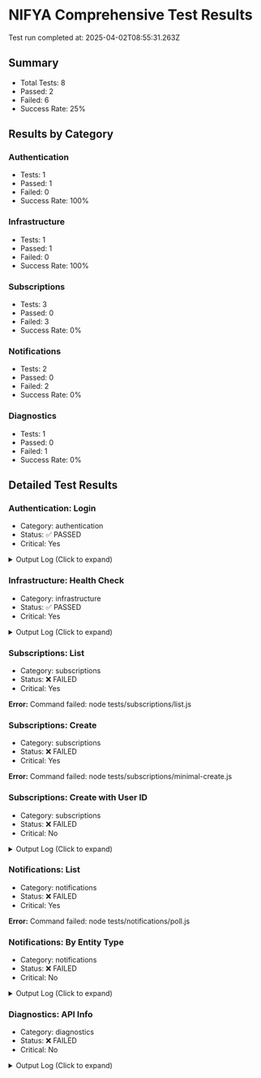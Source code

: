 # NIFYA Comprehensive Test Results

Test run completed at: 2025-04-02T08:55:31.263Z

## Summary

- Total Tests: 8
- Passed: 2
- Failed: 6
- Success Rate: 25%

## Results by Category

### Authentication

- Tests: 1
- Passed: 1
- Failed: 0
- Success Rate: 100%

### Infrastructure

- Tests: 1
- Passed: 1
- Failed: 0
- Success Rate: 100%

### Subscriptions

- Tests: 3
- Passed: 0
- Failed: 3
- Success Rate: 0%

### Notifications

- Tests: 2
- Passed: 0
- Failed: 2
- Success Rate: 0%

### Diagnostics

- Tests: 1
- Passed: 0
- Failed: 1
- Success Rate: 0%

## Detailed Test Results

### Authentication: Login

- Category: authentication
- Status: ✅ PASSED
- Critical: Yes

<details><summary>Output Log (Click to expand)</summary>

```
[36m[2025-04-02T08:55:31.305Z] [INFO] Starting test login...[0m
[32m[2025-04-02T08:55:31.800Z] [SUCCESS] Authentication successful! Token saved (first 10 chars): eyJhbGciOi...[0m
[36m[2025-04-02T08:55:31.805Z] [INFO] Test login completed successfully[0m
```

</details>

### Infrastructure: Health Check

- Category: infrastructure
- Status: ✅ PASSED
- Critical: Yes

<details><summary>Output Log (Click to expand)</summary>

```
[36m[2025-04-02T08:55:31.857Z] [INFO] Starting health check test[0m
[32m[2025-04-02T08:55:32.189Z] [SUCCESS] Health check successful:
[32m[2025-04-02T08:55:32.193Z] [SUCCESS] Database connection verified[0m
[36m[2025-04-02T08:55:32.202Z] [INFO] Health check test completed successfully[0m
```

</details>

### Subscriptions: List

- Category: subscriptions
- Status: ❌ FAILED
- Critical: Yes

**Error:** Command failed: node tests/subscriptions/list.js

### Subscriptions: Create

- Category: subscriptions
- Status: ❌ FAILED
- Critical: Yes

**Error:** Command failed: node tests/subscriptions/minimal-create.js

### Subscriptions: Create with User ID

- Category: subscriptions
- Status: ❌ FAILED
- Critical: No

<details><summary>Output Log (Click to expand)</summary>

```
[36m[2025-04-02T08:55:32.806Z] [INFO] Starting subscription creation with explicit user_id test[0m
[36m[2025-04-02T08:55:32.810Z] [INFO] Creating subscription with user_id: backend-415554190254.us-central1.run.app/api/v1/subscriptions
[31m[2025-04-02T08:55:33.027Z] [ERROR] Subscription creation failed with status code 401
[31m[2025-04-02T08:55:33.036Z] [ERROR] Test user-id-create-subscription: FAILED
[32m[2025-04-02T08:55:33.038Z] [SUCCESS] Subscription creation with user_id test completed[0m
```

</details>

### Notifications: List

- Category: notifications
- Status: ❌ FAILED
- Critical: Yes

**Error:** Command failed: node tests/notifications/poll.js

### Notifications: By Entity Type

- Category: notifications
- Status: ❌ FAILED
- Critical: No

<details><summary>Output Log (Click to expand)</summary>

```
[36m[2025-04-02T08:56:20.252Z] [INFO] Starting notifications by entity test[0m
[36m[2025-04-02T08:56:20.256Z] [INFO] Testing notifications for entity type: subscription, with entityId param[0m
[31m[2025-04-02T08:56:20.472Z] [ERROR] Notifications by entity test failed with status code 401
[31m[2025-04-02T08:56:20.474Z] [ERROR] Test notifications-by-entity: FAILED
[32m[2025-04-02T08:56:20.476Z] [SUCCESS] Notifications by entity test completed[0m
```

</details>

### Diagnostics: API Info

- Category: diagnostics
- Status: ❌ FAILED
- Critical: No

<details><summary>Output Log (Click to expand)</summary>

```
[36m[2025-04-02T08:56:20.523Z] [INFO] Starting database diagnostic test[0m
[36m[2025-04-02T08:56:20.528Z] [INFO] Testing endpoint: /health[0m
[32m[2025-04-02T08:56:20.746Z] [SUCCESS] Endpoint /health returned success: {
[36m[2025-04-02T08:56:20.755Z] [INFO] Testing endpoint: /api/diagnostics[0m
[32m[2025-04-02T08:56:20.889Z] [SUCCESS] Endpoint /api/diagnostics returned success: {
[36m[2025-04-02T08:56:20.890Z] [INFO] Testing endpoint: /api/diagnostics/db-status[0m
[31m[2025-04-02T08:56:21.035Z] [ERROR] Endpoint /api/diagnostics/db-status failed with status 404: {
[36m[2025-04-02T08:56:21.037Z] [INFO] Testing endpoint: /api/diagnostics/db-tables[0m
[31m[2025-04-02T08:56:21.174Z] [ERROR] Endpoint /api/diagnostics/db-tables failed with status 404: {
[32m[2025-04-02T08:56:21.176Z] [SUCCESS] Database diagnostic test completed[0m
```

</details>

